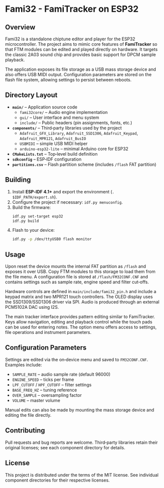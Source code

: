 # Fami32 - FamiTracker on ESP32

## Overview
Fami32 is a standalone chiptune editor and player for the ESP32 microcontroller. The project aims to mimic core features of **FamiTracker** so that FTM modules can be edited and played directly on hardware. It targets the classic 2A03 sound chip and provides basic support for DPCM sample playback.

The application exposes its file storage as a USB mass storage device and also offers USB MIDI output. Configuration parameters are stored on the flash file system, allowing settings to persist between reboots.

## Directory Layout
- **`main/`** – Application source code
  - `fami32core/` – Audio engine implementation
  - `gui/` – User interface and menu system
  - `include/` – Public headers (pin assignments, fonts, etc.)
- **`components/`** – Third‑party libraries used by the project
  - `Adafruit_GFX_Library`, `Adafruit_SSD1306`, `Adafruit_Keypad`, `Adafruit_MPR121`, `Adafruit_BusIO`
  - `USBMIDI` – simple USB MIDI helper
  - `arduino-esp32-lite` – minimal Arduino core for ESP32
- **`CMakeLists.txt`** – Top‑level build definition
- **`sdkconfig`** – ESP‑IDF configuration
- **`partitions.csv`** – Flash partition scheme (includes `/flash` FAT partition)

## Building
1. Install **ESP‑IDF 4.1+** and export the environment (`. $IDF_PATH/export.sh`).
2. Configure the project if necessary: `idf.py menuconfig`.
3. Build the firmware:
   ```bash
   idf.py set-target esp32
   idf.py build
   ```
4. Flash to your device:
   ```bash
   idf.py -p /dev/ttyUSB0 flash monitor
   ```

## Usage
Upon reset the device mounts the internal FAT partition as `/flash` and exposes it over USB. Copy FTM modules to this storage to load them from the file menu. A configuration file is stored at `/flash/FM32CONF.CNF` and contains settings such as sample rate, engine speed and filter cut‑offs.

Hardware controls are defined in `main/include/fami32_pin.h` and include a keypad matrix and two MPR121 touch controllers. The OLED display uses the SSD1309/SSD1306 driver via SPI. Audio is produced through an external PCM5102A DAC using I2S.

The main tracker interface provides pattern editing similar to FamiTracker. Keys allow navigation, editing and playback control while the touch pads can be used for entering notes. The option menu offers access to settings, file operations and instrument parameters.

## Configuration Parameters
Settings are edited via the on‑device menu and saved to `FM32CONF.CNF`. Examples include:
- `SAMPLE_RATE` – audio sample rate (default 96000)
- `ENGINE_SPEED` – ticks per frame
- `LPF_CUTOFF` / `HPF_CUTOFF` – filter settings
- `BASE_FREQ_HZ` – tuning reference
- `OVER_SAMPLE` – oversampling factor
- `VOLUME` – master volume

Manual edits can also be made by mounting the mass storage device and editing the file directly.

## Contributing
Pull requests and bug reports are welcome. Third‑party libraries retain their original licenses; see each component directory for details.

## License
This project is distributed under the terms of the MIT license. See individual component directories for their respective licenses.
